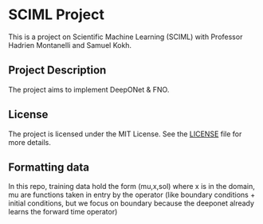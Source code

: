 # SCIML Project

This is a project on Scientific Machine Learning (SCIML) with Professor Hadrien Montanelli and Samuel Kokh.

## Project Description

The project aims to implement DeepONet & FNO.

## License

The project is licensed under the MIT License. See the [LICENSE](LICENSE) file for more details.


## Formatting data

In this repo, training data hold the form (mu,x,sol) where x is in the domain, mu are functions taken in entry by the operator
(like boundary conditions + initial conditions, but we focus on boundary because the deeponet already learns the forward
time operator)

